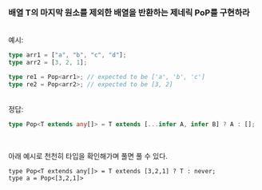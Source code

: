### 배열 T의 마지막 원소를 제외한 배열을 반환하는 제네릭 PoP<T>를 구현하라

<br/>
예시:

```ts
type arr1 = ["a", "b", "c", "d"];
type arr2 = [3, 2, 1];

type re1 = Pop<arr1>; // expected to be ['a', 'b', 'c']
type re2 = Pop<arr2>; // expected to be [3, 2]
```

<br/>
정답:

```ts
type Pop<T extends any[]> = T extends [...infer A, infer B] ? A : [];
```

<br/>

아래 예시로 천천히 타입을 확인해가며 풀면 풀 수 있다.

```
type Pop<T extends any[]> = T extends [3,2,1] ? T : never;
type a = Pop<[3,2,1]>
```

